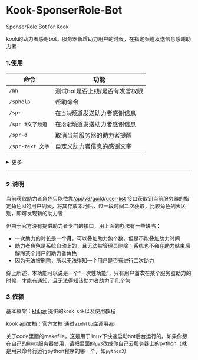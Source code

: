 # Kook-SponserRole-Bot
SponserRole Bot for Kook

kook的助力者感谢bot。服务器新增助力用户的时候，在指定频道发送信息感谢助力者

### 1.使用

| 命令          | 功能                                       |
| ------------- | ------------------------------------------ |
| `/hh`         | 测试bot是否上线/是否有发言权限          |
| `/sphelp`         | 帮助命令       |
| `/spr`     | 在`当前`频道发送助力者感谢信息                   |
| `/spr #文字频道`       | 在`指定`频道发送助力者感谢信息         |
| `/spr-d`     | 取消当前服务器的助力者提醒   |
| `/spr-text 文字`   | 自定义助力者信息的感谢文字      |

<details>
<summary>更多</summary>

> 旧版本的助力者感谢信息基于助力者的角色组id，kook新提供了查询服务器助力历史的接口，不再需要使用这个办法来替代查询！

需要注意，这里的id指的是角色/频道的唯一`数字id`，并非名字！

获取方式（必须要是服务器管理员，必须在pc端操作）
~~~
个人设置-高级设置-打开开发者模式，进入服务器设置-角色设置-右键助力者角色-复制id
~~~
文字频道id获取方式同上，打开开发者模式后，右键文字频道-复制id即可

设置之前，请使用`/hh`命令检查机器人是否有在当前频道或指定频道**发言**的权限，避免设置失效！

</details>

----

### 2.说明

当前获取助力者角色只能依靠[/api/v3/guild/user-list](https://developer.kookapp.cn/doc/http/guild#%E8%8E%B7%E5%8F%96%E6%9C%8D%E5%8A%A1%E5%99%A8%E4%B8%AD%E7%9A%84%E7%94%A8%E6%88%B7%E5%88%97%E8%A1%A8) 接口获取到当前服务器的指定角色id的用户列表，将其存放本地后，过一段时间二次获取，比较角色列表区别，即可发现新的助力者

但由于官方没有提供助力者专门的接口，用上面的办法有一些缺陷：
* 一次助力的时长是**一个月**，可以叠加助力包个数，但是不能叠加助力时间
* 助力者角色是系统自动上的，且无法被管理员删除；系统也不会在助力结束后解除某个用户的助力者角色
* 因为无法被删除，所以无法得知一个用户是否有进行二次助力

综上所述，本功能可以说是一个“一次性功能”，只有用户**首次**在某个服务器助力的时候，才能有通知，且无法得知该助力者助力了几个包

### 3.依赖

基本框架：[khl.py](https://github.com/TWT233/khl.py) 提供的`kook sdk`以及使用教程

kook api文档：[官方文档](https://developer.kookapp.cn/doc/http/guild#%E8%8E%B7%E5%8F%96%E6%9C%8D%E5%8A%A1%E5%99%A8%E4%B8%AD%E7%9A%84%E7%94%A8%E6%88%B7%E5%88%97%E8%A1%A8) 通过`aiohttp`库调用api

关于code里面的makefile，这是用于linux下快速启动bot后台运行的。如果你想在自己的linux服务器使用，请把里面的`py3`改成你自己云服务器上的python（就是用来命令行运行python程序的哪一个，如`python3`）